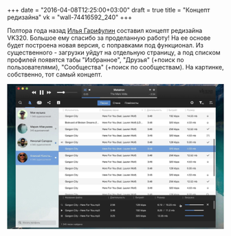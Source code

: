+++
date = "2016-04-08T12:25:00+03:00"
draft = true
title = "Концепт редизайна"
vk = "wall-74416592_240"
+++

Полтора года назад [Илья Гарифулин](https://vk.com/hawkens) составил концепт редизайна VK320. Большое ему спасибо за проделанную работу! На ее основе будет построена новая версия, с поправками под функционал. Из существенного - загрузки уйдут на отдельную страницу, а под списком профилей появятся табы "Избранное", "Друзья" (+поиск по пользователями), "Сообщества" (+поиск по сообществам). На картинке, собственно, тот самый концепт.

![Концепт дизайна от Ильи Гарифулина](/images/design-concept.jpg)